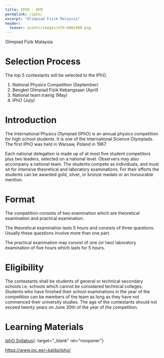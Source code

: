 ```yaml
---
title: IPhO - OFM
permalink: /ipho/
excerpt: "Olimpiad Fizik Malaysia"
header:
  teaser: assets/images/ofm-600x400.png
---
```


Olimpiad Fizik Malaysia

# Selection Process

The top 5 contestants will be selected to the IPhO.

1. National Physics Competition (September)
2. Bengkel Olimpiad Fizik Kebangsaan (April)
3. National team trainig (May)
4. IPhO (July)

# Introduction

The International Physics Olympiad (IPhO) is an annual physics competition for high school students. It is one of the International Science Olympiads. The first IPhO was held in Warsaw, Poland in 1967.

Each national delegation is made up of at most five student competitors plus two leaders, selected on a national level. Observers may also accompany a national team. The students compete as individuals, and must sit for intensive theoretical and laboratory examinations. For their efforts the students can be awarded gold, silver, or bronze medals or an honourable mention.

# Format

The competition consists of two examination which are theoretical examination and practical examination.*​​​​​​*

The theoretical examination lasts 5 hours and consists of three questions. Usually these questions involve more than one part.

The practical examination may consist of one (or two) laboratory examination of five hours which lasts for 5 hours.

# Eligibility

The contestants shall be students of general or technical secondary schools i.e. schools which cannot be considered technical colleges. Students who have finished their school examinations in the year of the competition can be members of the team as long as they have not commenced their university studies. The age of the contestants should not exceed twenty years on June 30th of the year of the competition.

# Learning Materials

[IphO Syllabus](https://www.ipho2021.lt/uplfiles/2015-12-06%20%20Syllabus%20of%20IPhO_1.pdf){: target="_blank" rel="noopener"}

https://www.ioc.ee/~kalda/ipho/

&nbsp;
